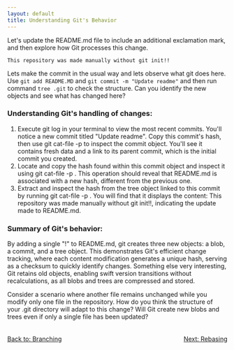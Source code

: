 ```yaml
---
layout: default
title: Understanding Git's Behavior
---
```


Let's update the README.md file to include an additional exclamation mark, and then explore how Git processes this change.

```
This repository was made manually without git init!!
```

Lets make the commit in the usual way and lets observe what git does here. Use `git add README.MD` and `git commit -m "Update readme"` and then run command `tree .git` to check the structure. Can you identify the new objects and see what has changed here?

<!-- Use command `git cat-file -t insertYourObjectIdHere` to check the type of the objects.  -->

### Understanding Git's handling of changes:

1. Execute git log in your terminal to view the most recent commits. You'll notice a new commit titled "Update readme". Copy this commit's hash, then use git cat-file -p <yourHashId> to inspect the commit object. You'll see it contains fresh data and a link to its parent commit, which is the initial commit you created.
2. Locate and copy the hash found within this commit object and inspect it using git cat-file -p <yourHashId>. This operation should reveal that README.md is associated with a new hash, different from the previous one.
3. Extract and inspect the hash from the tree object linked to this commit by running git cat-file -p <yourHashId>. You will find that it displays the content: This repository was made manually without git init!!, indicating the update made to README.md.

### Summary of Git's behavior:
By adding a single "!" to README.md, git creates three new objects: a blob, a commit, and a tree object. This demonstrates Git's efficient change tracking, where each content modification generates a unique hash, serving as a checksum to quickly identify changes. Something else very interesting, Git retains old objects, enabling swift version transitions without recalculations, as all blobs and trees are compressed and stored. 

Consider a scenario where another file remains unchanged while you modify only one file in the repository. How do you think the structure of your .git directory will adapt to this change? Will Git create new blobs and trees even if only a single file has been updated? 

<footer style="width: 100%; display: flex; justify-content: space-between; padding: 20px 0;">
    <a href="./4-branch.html" style="float: right; margin-right: 10px;">Back to: Branching</a>
    <a href="./6-rebase.html" style="float: left; margin-left: 10px;">Next: Rebasing</a>
</footer>